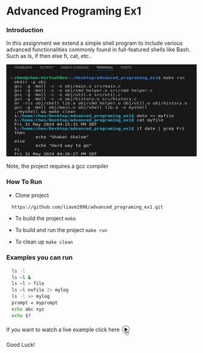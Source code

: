 # Advanced Programing Ex1

### Introduction
In this assignment we extend a simple shell program to include
various advanced functionalities commonly found in full-featured shells like Bash. 
Such as ls, if then else fi, cat, etc..

![Example image](https://github.com/liavm1998/advanced_programing_ex1/blob/main/task%201%20images-videos/if%20else%20example.jpg)


Note, the project requires a gcc compiler

### How To Run
* Clone project
```bash
  https://github.com/liavm1998/advanced_programing_ex1.git
```
* To build the project
``
  make
``
* To build and run the project
``
  make run
``

* To clean up
``
  make clean
``

### Examples you can run
```bash
  ls -l
  ls –l &
  ls –l > file
  ls –l nofile 2> mylog
  ls -l >> mylog
  prompt = myprompt
  echo abc xyz
  echo $?
```

<p>If you want to watch a live example click here
<a href="https://drive.google.com/file/d/1l4nHr48A6gqlfkFyf0g7_mMs09f4VFIE/view?usp=sharing" target="_blank">
    <img src="https://github.com/liavm1998/advanced_programing_ex1/blob/main/task%201%20images-videos/a%20play%20icon.jpg" 
    alt="Video" style="width: 24px; height: 32px; vertical-align: middle;">
</a>
</p>


Good Luck!
